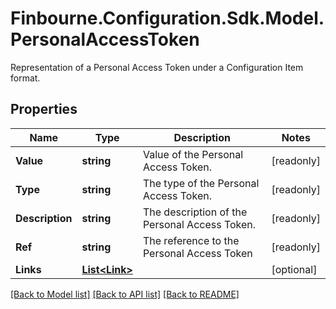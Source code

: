 # Finbourne.Configuration.Sdk.Model.PersonalAccessToken
Representation of a Personal Access Token under a Configuration Item format.

## Properties

Name | Type | Description | Notes
------------ | ------------- | ------------- | -------------
**Value** | **string** | Value of the Personal Access Token. | [readonly] 
**Type** | **string** | The type of the Personal Access Token. | [readonly] 
**Description** | **string** | The description of the Personal Access Token. | [readonly] 
**Ref** | **string** | The reference to the Personal Access Token | [readonly] 
**Links** | [**List&lt;Link&gt;**](Link.md) |  | [optional] 

[[Back to Model list]](../README.md#documentation-for-models) [[Back to API list]](../README.md#documentation-for-api-endpoints) [[Back to README]](../README.md)

